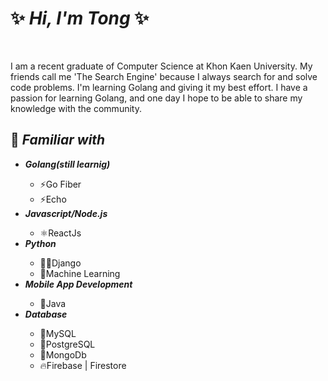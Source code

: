 <h1>✨ <i>Hi, I'm Tong</i> ✨</h1>

<br>
<p>
 I am a recent graduate of Computer Science at Khon Kaen University. My friends call me 'The Search Engine' because I always search for and solve code problems. I'm learning Golang and giving it my best effort. I have a passion for learning Golang, and one day I hope to be able to share my knowledge with the community.
</p>

<h2>📑 <i>Familiar with</i></h2>
<ul>
  <li><strong><i>Golang(still learnig)</i></strong></li>
  <ul>
    <li>⚡Go Fiber</li>
    <li>⚡Echo</li>
  </ul>
  <li><strong><i>Javascript/Node.js</i></strong></li>
  <ul>
    <li>⚛️ReactJs</li>
  </ul>
  <li><strong><i>Python</i></strong></li>
  <ul>
    <li>🧛🏼Django</li>
    <li>🤖Machine Learning</li>
  </ul>
  <li><strong><i>Mobile App Development</i></strong></li>
  <ul>
    <li>🥤Java</li>
  </ul>
  <li><strong><i>Database</i></strong></li>
  <ul>
    <li>🐬MySQL</li>
    <li>🐘PostgreSQL</li>
    <li>🍃MongoDb</li>
    <li>🔥Firebase | Firestore</li>
  </ul>
</ul>
